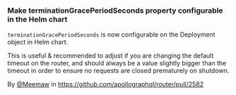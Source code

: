 ### Make terminationGracePeriodSeconds property configurable in the Helm chart

`terminationGracePeriodSeconds` is now configurable on the Deployment object in Helm chart.

This is useful & recommended to adjust if you are changing the default timeout on the router, and should always be a value slightly bigger than the timeout in order to ensure no requests are closed prematurely on shutdown.

By [@Meemaw](https://github.com/Meemaw) in https://github.com/apollographql/router/pull/2582
